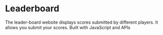 # Leaderboard
The leader-board website displays scores submitted by different players. It allows you submit your scores. Built with JavaScript and APIs
